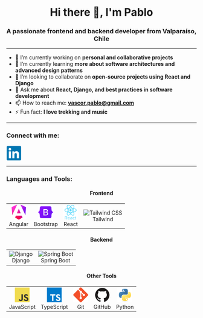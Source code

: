 <h1 align="center">Hi there <span class="wave">👋</span>, I'm Pablo</h1>
<h3 align="center">A passionate frontend and backend developer from Valparaíso, Chile</h3>

<style>
    .wave {
        display: inline-block;
        animation: wave-animation 2s infinite;
    }
    @keyframes wave-animation {
        0% { transform: rotate(0deg); }
        10% { transform: rotate(14deg); }
        20% { transform: rotate(-8deg); }
        30% { transform: rotate(14deg); }
        40% { transform: rotate(-4deg); }
        50% { transform: rotate(10deg); }
        60% { transform: rotate(0deg); }
        100% { transform: rotate(0deg); }
    }
</style>

---

- 🔭 I’m currently working on **personal and collaborative projects**
- 🌱 I’m currently learning **more about software architectures and advanced design patterns**
- 👯 I’m looking to collaborate on **open-source projects using React and Django**
- 💬 Ask me about **React, Django, and best practices in software development**
- 📫 How to reach me: **vascor.pablo@gmail.com**
- ⚡ Fun fact: **I love trekking and music**

---

<h3 align="left">Connect with me:</h3>
<p align="left">
  <a href="https://www.linkedin.com/in/pablo-vasquez-corvalan-8569a7267/" target="_blank">
    <img align="center" src="https://raw.githubusercontent.com/devicons/devicon/master/icons/linkedin/linkedin-original.svg" alt="LinkedIn" height="40" width="40" />
  </a>
</p>

---

<h3 align="left">Languages and Tools:</h3>
<div align="center">
  <h4>Frontend</h4>
  <table>
    <tr>
      <td align="center"><img src="https://raw.githubusercontent.com/devicons/devicon/master/icons/angular/angular-original.svg" alt="Angular" width="40" height="40"/><br>Angular</td>
      <td align="center"><img src="https://raw.githubusercontent.com/devicons/devicon/master/icons/bootstrap/bootstrap-original.svg" alt="Bootstrap" width="40" height="40"/><br>Bootstrap</td>
      <td align="center"><img src="https://raw.githubusercontent.com/devicons/devicon/master/icons/react/react-original-wordmark.svg" alt="React" width="40" height="40"/><br>React</td>
      <td align="center"><img src="https://www.vectorlogo.zone/logos/tailwindcss/tailwindcss-icon.svg" alt="Tailwind CSS" width="40" height="40"/><br>Tailwind</td>
    </tr>
  </table>
  
  <h4>Backend</h4>
  <table>
    <tr>
      <td align="center"><img src="https://raw.githubusercontent.com/devicons/devicon/master/icons/django/django-original-wordmark.svg" alt="Django" width="40" height="40"/><br>Django</td>
      <td align="center"><img src="https://raw.githubusercontent.com/devicons/devicon/master/icons/spring/spring-wordmark.svg" alt="Spring Boot" width="40" height="40"/><br>Spring Boot</td>
    </tr>
  </table>
  
  <h4>Other Tools</h4>
  <table>
    <tr>
      <td align="center"><img src="https://raw.githubusercontent.com/devicons/devicon/master/icons/javascript/javascript-original.svg" alt="JavaScript" width="40" height="40"/><br>JavaScript</td>
      <td align="center"><img src="https://raw.githubusercontent.com/devicons/devicon/master/icons/typescript/typescript-original.svg" alt="TypeScript" width="40" height="40"/><br>TypeScript</td>
      <td align="center"><img src="https://raw.githubusercontent.com/devicons/devicon/master/icons/git/git-original.svg" alt="Git" width="40" height="40"/><br>Git</td>
      <td align="center"><img src="https://raw.githubusercontent.com/devicons/devicon/master/icons/github/github-original.svg" alt="GitHub" width="40" height="40"/><br>GitHub</td>
      <td align="center"><img src="https://raw.githubusercontent.com/devicons/devicon/master/icons/python/python-original.svg" alt="Python" width="40" height="40"/><br>Python</td>
    </tr>
  </table>
</div>
